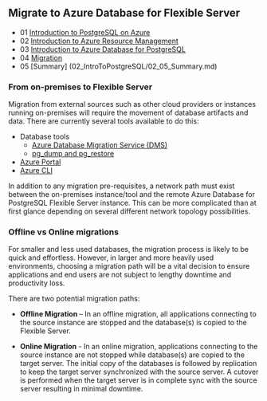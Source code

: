 ## Migrate to Azure Database for Flexible Server

- 01 [Introduction to PostgreSQL on Azure](02_IntroToPostgreSQL/02_01_Introduction_to_PostgreSQL_on_Azure.md)
- 02 [Introduction to Azure Resource Management](02_IntroToPostgreSQL/02_02_Introduction_to_Azure_resource_mgmt.md)
- 03 [Introduction to Azure Database for PostgreSQL](02_IntroToPostgreSQL/02_03_Introduction_to_Azure_PaaS_PostgreSQL.md)
- 04 [Migration](02_IntroToPostgreSQL/02_04_Migration.md)
- 05 [Summary] (02_IntroToPostgreSQL/02_05_Summary.md)

### From on-premises to Flexible Server

Migration from external sources such as other cloud providers or instances running on-premises will require the movement of database artifacts and data. There are currently several tools available to do this:

- Database tools
  - [Azure Database Migration Service (DMS)](https://learn.microsoft.com/azure/dms/tutorial-postgresql-azure-postgresql-online)
  - [pg_dump and pg_restore](https://learn.microsoft.com/azure/postgresql/migrate/how-to-migrate-using-dump-and-restore)
- [Azure Portal](https://learn.microsoft.com/azure/postgresql/migrate/how-to-migrate-single-to-flexible-portal)
- [Azure CLI](https://learn.microsoft.com/azure/postgresql/migrate/how-to-migrate-single-to-flexible-cli)

In addition to any migration pre-requisites, a network path must exist between the on-premises instance/tool and the remote Azure Database for PostgreSQL Flexible Server instance. This can be more complicated than at first glance depending on several different network topology possibilities.

### Offline vs Online migrations

For smaller and less used databases, the migration process is likely to be quick and effortless. However, in larger and more heavily used environments, choosing a migration path will be a vital decision to ensure applications and end users are not subject to lengthy downtime and productivity loss.

There are two potential migration paths:

- **Offline Migration** – In an offline migration, all applications connecting to the source instance are stopped and the database(s) is copied to the Flexible Server.

- **Online Migration** - In an online migration, applications connecting to the source instance are not stopped while database(s) are copied to the target server. The initial copy of the databases is followed by replication to keep the target server synchronized with the source server. A cutover is performed when the target server is in complete sync with the source server resulting in minimal downtime.
